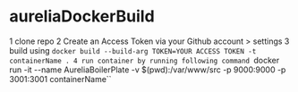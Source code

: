# aureliaDockerBuild

1 clone repo
2 Create an Access Token via your Github account > settings
3 build using ``docker build --build-arg TOKEN=YOUR ACCESS TOKEN -t containerName .
4 run container by running following command ``docker run -it --name AureliaBoilerPlate -v $(pwd):/var/www/src -p 9000:9000 -p 3001:3001 containerName``
